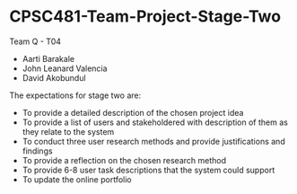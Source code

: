 # CPSC481-Team-Project-Stage-Two


Team Q - T04

- Aarti Barakale
- John Leanard Valencia
- David Akobundul

The expectations for stage two are:
- To provide a detailed description of the chosen project idea 
- To provide a list of users and stakeholdered with description of them as they relate to the system 
- To conduct three user research methods and provide justifications and findings 
- To provide a reflection on the chosen research method 
- To provide 6-8 user task descriptions that the system could support 
- To update the online portfolio 
